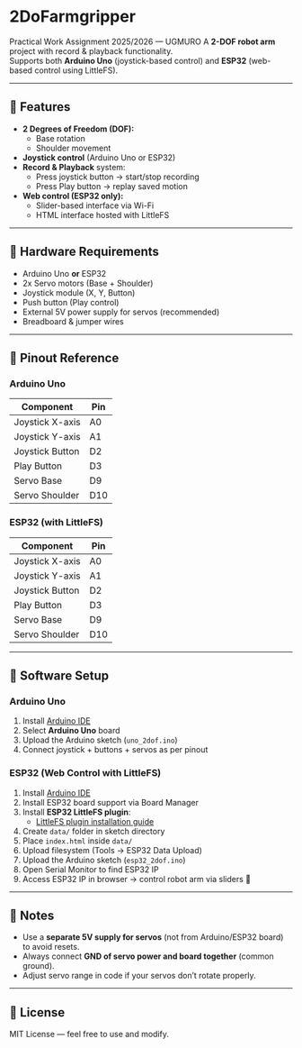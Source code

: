 # 2DoFarmgripper  

Practical Work Assignment 2025/2026 — UGMURO
A **2-DOF robot arm** project with record & playback functionality.  
Supports both **Arduino Uno** (joystick-based control) and **ESP32** (web-based control using LittleFS).  

---

## 🔹 Features
- **2 Degrees of Freedom (DOF):**
  - Base rotation  
  - Shoulder movement  
- **Joystick control** (Arduino Uno or ESP32)  
- **Record & Playback** system:
  - Press joystick button → start/stop recording  
  - Press Play button → replay saved motion  
- **Web control (ESP32 only):**
  - Slider-based interface via Wi-Fi  
  - HTML interface hosted with LittleFS  

---

## 🔹 Hardware Requirements
- Arduino Uno **or** ESP32  
- 2x Servo motors (Base + Shoulder)  
- Joystick module (X, Y, Button)  
- Push button (Play control)  
- External 5V power supply for servos (recommended)  
- Breadboard & jumper wires  

---

## 🔹 Pinout Reference

### Arduino Uno
| Component          | Pin  |
|--------------------|------|
| Joystick X-axis    | A0   |
| Joystick Y-axis    | A1   |
| Joystick Button    | D2   |
| Play Button        | D3   |
| Servo Base         | D9   |
| Servo Shoulder     | D10  |

### ESP32 (with LittleFS)
| Component          | Pin  |
|--------------------|------|
| Joystick X-axis    | A0   |
| Joystick Y-axis    | A1   |
| Joystick Button    | D2   |
| Play Button        | D3   |
| Servo Base         | D9   |
| Servo Shoulder     | D10  |

---

## 🔹 Software Setup

### Arduino Uno
1. Install [Arduino IDE](https://www.arduino.cc/en/software)  
2. Select **Arduino Uno** board  
3. Upload the Arduino sketch (`uno_2dof.ino`)  
4. Connect joystick + buttons + servos as per pinout  

### ESP32 (Web Control with LittleFS)
1. Install [Arduino IDE](https://www.arduino.cc/en/software)  
2. Install ESP32 board support via Board Manager  
3. Install **ESP32 LittleFS plugin**:  
   - [LittleFS plugin installation guide](https://github.com/lorol/arduino-esp32fs-plugin)  
4. Create `data/` folder in sketch directory  
5. Place `index.html` inside `data/`  
6. Upload filesystem (Tools → ESP32 Data Upload)  
7. Upload the Arduino sketch (`esp32_2dof.ino`)  
8. Open Serial Monitor to find ESP32 IP  
9. Access ESP32 IP in browser → control robot arm via sliders 🚀  

---

## 🔹 Notes
- Use a **separate 5V supply for servos** (not from Arduino/ESP32 board) to avoid resets.  
- Always connect **GND of servo power and board together** (common ground).  
- Adjust servo range in code if your servos don’t rotate properly.  

---

## 📜 License
MIT License — feel free to use and modify.  
